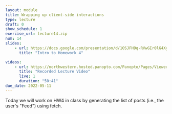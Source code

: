 ```yaml
---
layout: module
title: Wrapping up client-side interactions
type: lecture
draft: 0
show_schedule: 1
exercise_url: lecture14.zip
num: 14
slides:
    - url: https://docs.google.com/presentation/d/1OSJFH9q-RVwGIr0lG4Xy2A0PYxlQIGU40HgcCvXZvWc/edit?usp=sharing
      title: "Intro to Homework 4"

videos:
    - url: https://northwestern.hosted.panopto.com/Panopto/Pages/Viewer.aspx?id=9a64512b-8c88-4e7c-ab96-ae920128bdfd
      title: "Recorded Lecture Video"
      live: 1
      duration: "50:41"
due_date: 2022-05-11
---
```


Today we will work on HW4 in class by generating the list of posts (i.e., the user's "Feed") using fetch.